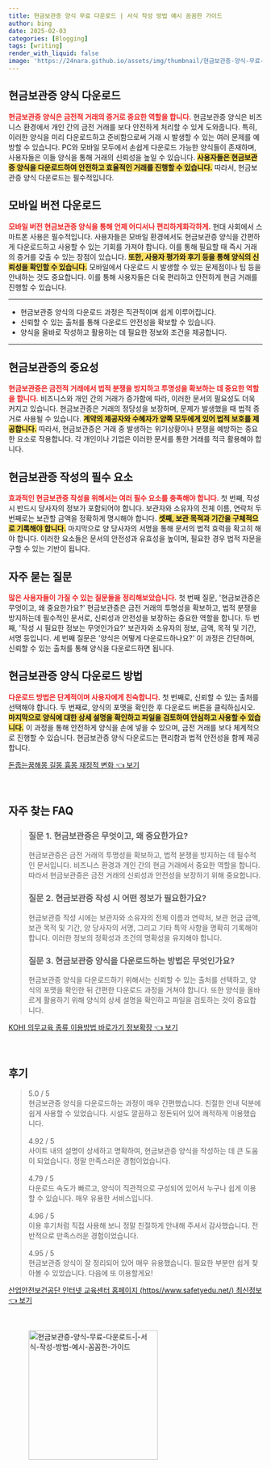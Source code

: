 ```yaml
---
title: 현금보관증 양식 무료 다운로드 | 서식 작성 방법 예시 꼼꼼한 가이드
author: bing
date: 2025-02-03
categories: [Blogging]
tags: [writing]
render_with_liquid: false
image: 'https://24nara.github.io/assets/img/thumbnail/현금보관증-양식-무료-다운로드-|-서식-작성-방법-예시-꼼꼼한-가이드.webp'
---
```



<h2 id='현금보관증_양식_다운로드'>현금보관증 양식 다운로드</h2>

<p><b><span style="color: #ee2323;">현금보관증 양식은 금전적 거래의 증거로 중요한 역할을 합니다.</span></b> 현금보관증 양식은 비즈니스 환경에서 개인 간의 금전 거래를 보다 안전하게 처리할 수 있게 도와줍니다. 특히, 이러한 양식을 미리 다운로드하고 준비함으로써 거래 시 발생할 수 있는 여러 문제를 예방할 수 있습니다. PC와 모바일 모두에서 손쉽게 다운로드 가능한 양식들이 존재하며, 사용자들은 이들 양식을 통해 거래의 신뢰성을 높일 수 있습니다. <b><span style="background-color: #ffe066;">사용자들은 현금보관증 양식을 다운로드하여 안전하고 효율적인 거래를 진행할 수 있습니다.</span></b> 따라서, 현금보관증 양식 다운로드는 필수적입니다.</p>

<h2 id='모바일_버전_다운로드'>모바일 버전 다운로드</h2>

<p><b><span style="color: #ee2323;">모바일 버전 현금보관증 양식을 통해 언제 어디서나 편리하게화각하게.</span></b> 현대 사회에서 스마트폰 사용은 필수적입니다. 사용자들은 모바일 환경에서도 현금보관증 양식을 간편하게 다운로드하고 사용할 수 있는 기회를 가져야 합니다. 이를 통해 필요할 때 즉시 거래의 증거를 갖출 수 있는 장점이 있습니다. <b><span style="background-color: #ffe066;">또한, 사용자 평가와 후기 등을 통해 양식의 신뢰성을 확인할 수 있습니다.</span></b> 모바일에서 다운로드 시 발생할 수 있는 문제점이나 팁 등을 안내하는 것도 중요합니다. 이를 통해 사용자들은 더욱 편리하고 안전하게 현금 거래를 진행할 수 있습니다.</p>

<hr />

<ul>
    <li>현금보관증 양식의 다운로드 과정은 직관적이며 쉽게 이루어집니다.</li>
    <li>신뢰할 수 있는 출처를 통해 다운로드 안전성을 확보할 수 있습니다.</li>
    <li>양식을 올바로 작성하고 활용하는 데 필요한 정보와 조건을 제공합니다.</li>
</ul>

<hr />

<h2 id='현금보관증_중요성'>현금보관증의 중요성</h2>

<p><b><span style="color: #ee2323;">현금보관증은 금전적 거래에서 법적 분쟁을 방지하고 투명성을 확보하는 데 중요한 역할을 합니다.</span></b> 비즈니스와 개인 간의 거래가 증가함에 따라, 이러한 문서의 필요성도 더욱 커지고 있습니다. 현금보관증은 거래의 정당성을 보장하며, 문제가 발생했을 때 법적 증거로 사용될 수 있습니다. <b><span style="background-color: #ffe066;">계약의 제공자와 수혜자가 양쪽 모두에게 있어 법적 보호를 제공합니다.</span></b> 따라서, 현금보관증은 거래 중 발생하는 위기상황이나 분쟁을 예방하는 중요한 요소로 작용합니다. 각 개인이나 기업은 이러한 문서를 통한 거래를 적극 활용해야 합니다.</p>

<h2 id='현금보관증_작성_필수_요소'>현금보관증 작성의 필수 요소</h2>

<p><b><span style="color: #ee2323;">효과적인 현금보관증 작성을 위해서는 여러 필수 요소를 충족해야 합니다.</span></b> 첫 번째, 작성 시 반드시 당사자의 정보가 포함되어야 합니다. 보관자와 소유자의 전체 이름, 연락처 두 번째로는 보관할 금액을 정확하게 명시해야 합니다. <b><span style="background-color: #ffe066;">셋째, 보관 목적과 기간을 구체적으로 기록해야 합니다.</span></b> 마지막으로 양 당사자의 서명을 통해 문서의 법적 효력을 확고히 해야 합니다. 이러한 요소들은 문서의 안전성과 유효성을 높이며, 필요한 경우 법적 자문을 구할 수 있는 기반이 됩니다.</p>

<h2 id='자주_묻는_질문'>자주 묻는 질문</h2>

<p><b><span style="color: #ee2323;">많은 사용자들이 가질 수 있는 질문들을 정리해보았습니다.</span></b> 첫 번째 질문, '현금보관증은 무엇이고, 왜 중요한가요?' 현금보관증은 금전 거래의 투명성을 확보하고, 법적 분쟁을 방지하는데 필수적인 문서로, 신뢰성과 안전성을 보장하는 중요한 역할을 합니다. 두 번째, '작성 시 필요한 정보는 무엇인가요?' 보관자와 소유자의 정보, 금액, 목적 및 기간, 서명 등입니다. 세 번째 질문은 '양식은 어떻게 다운로드하나요?' 이 과정은 간단하며, 신뢰할 수 있는 출처를 통해 양식을 다운로드하면 됩니다.</p>

<h2 id='다운로드_방법'>현금보관증 양식 다운로드 방법</h2>

<p><b><span style="color: #ee2323;">다운로드 방법은 단계적이며 사용자에게 친숙합니다.</span></b> 첫 번째로, 신뢰할 수 있는 출처를 선택해야 합니다. 두 번째로, 양식의 포맷을 확인한 후 다운로드 버튼을 클릭하십시오. <b><span style="background-color: #ffe066;">마지막으로 양식에 대한 상세 설명을 확인하고 파일을 검토하여 안심하고 사용할 수 있습니다.</span></b> 이 과정을 통해 안전하게 양식을 손에 넣을 수 있으며, 금전 거래를 보다 체계적으로 진행할 수 있습니다. 현금보관증 양식 다운로드는 편리함과 법적 안전성을 함께 제공합니다.</p>


<p><a class="click-button" title="돈줍는꿈해몽 길몽 흉몽 재정적 변화" href="https://24nara.github.io/posts/%EB%8F%88%EC%A4%8D%EB%8A%94%EA%BF%88%ED%95%B4%EB%AA%BD-%EA%B8%B8%EB%AA%BD-%ED%9D%89%EB%AA%BD-%EC%9E%AC%EC%A0%95%EC%A0%81-%EB%B3%80%ED%99%94/" rel="dofollow">돈줍는꿈해몽 길몽 흉몽 재정적 변화 👈 보기</a></p><br>
<h2 id='자주_찾는_FAQ'>자주 찾는 FAQ</h2>
<div itemscope="" itemtype="https://schema.org/FAQPage">
<blockquote>
<div itemscope="" itemprop="mainEntity" itemtype="https://schema.org/Question">
<h3 itemprop="name">질문 1. 현금보관증은 무엇이고, 왜 중요한가요?</h3>
<div itemscope="" itemprop="acceptedAnswer" itemtype="https://schema.org/Answer">
<span itemprop="text">
<p>현금보관증은 금전 거래의 투명성을 확보하고, 법적 분쟁을 방지하는 데 필수적인 문서입니다. 비즈니스 환경과 개인 간의 현금 거래에서 중요한 역할을 합니다. 따라서 현금보관증은 금전 거래의 신뢰성과 안전성을 보장하기 위해 중요합니다.</p>
</span>
</div>
</div>
<div itemscope="" itemprop="mainEntity" itemtype="https://schema.org/Question">
<h3 itemprop="name">질문 2. 현금보관증 작성 시 어떤 정보가 필요한가요?</h3>
<div itemscope="" itemprop="acceptedAnswer" itemtype="https://schema.org/Answer">
<span itemprop="text">
<p>현금보관증 작성 시에는 보관자와 소유자의 전체 이름과 연락처, 보관 현금 금액, 보관 목적 및 기간, 양 당사자의 서명, 그리고 기타 특약 사항을 명확히 기록해야 합니다. 이러한 정보의 정확성과 조건의 명확성을 유지해야 합니다.</p>
</span>
</div>
</div>
<div itemscope="" itemprop="mainEntity" itemtype="https://schema.org/Question">
<h3 itemprop="name">질문 3. 현금보관증 양식을 다운로드하는 방법은 무엇인가요?</h3>
<div itemscope="" itemprop="acceptedAnswer" itemtype="https://schema.org/Answer">
<span itemprop="text">
<p>현금보관증 양식을 다운로드하기 위해서는 신뢰할 수 있는 출처를 선택하고, 양식의 포맷을 확인한 뒤 간편한 다운로드 과정을 거쳐야 합니다. 또한 양식을 올바르게 활용하기 위해 양식의 상세 설명을 확인하고 파일을 검토하는 것이 중요합니다.</p>
</span>
</div>
</div>
</blockquote>
</div>
<p><a class="click-button" title="KOHI 의무교육 종류 이용방법 바로가기 정보확장" href="https://24nara.github.io/posts/KOHI-%EC%9D%98%EB%AC%B4%EA%B5%90%EC%9C%A1-%EC%A2%85%EB%A5%98-%EC%9D%B4%EC%9A%A9%EB%B0%A9%EB%B2%95-%EB%B0%94%EB%A1%9C%EA%B0%80%EA%B8%B0-%EC%A0%95%EB%B3%B4%ED%99%95%EC%9E%A5/" rel="dofollow">KOHI 의무교육 종류 이용방법 바로가기 정보확장 👈 보기</a></p><br>
<h2 id='후기'>후기</h2>
<div itemscope itemtype="https://schema.org/Product">
  <blockquote>
  <div itemprop="review" itemscope itemtype="https://schema.org/Review">
      <div itemprop="reviewRating" itemscope itemtype="https://schema.org/Rating"> <span itemprop="ratingValue">5.0</span> / <span itemprop="bestRating">5</span> </div>
      <span itemprop="reviewBody">현금보관증 양식을 다운로드하는 과정이 매우 간편했습니다. 친절한 안내 덕분에 쉽게 사용할 수 있었습니다. 시설도 깔끔하고 정돈되어 있어 쾌적하게 이용했습니다.</span>
  </div>
  <br>
  <div itemprop="review" itemscope itemtype="https://schema.org/Review">
      <div itemprop="reviewRating" itemscope itemtype="https://schema.org/Rating"> <span itemprop="ratingValue">4.92</span> / <span itemprop="bestRating">5</span> </div>
      <span itemprop="reviewBody">사이트 내의 설명이 상세하고 명확하여, 현금보관증 양식을 작성하는 데 큰 도움이 되었습니다. 정말 만족스러운 경험이었습니다.</span>
  </div>
  <br>
  <div itemprop="review" itemscope itemtype="https://schema.org/Review">
      <div itemprop="reviewRating" itemscope itemtype="https://schema.org/Rating"> <span itemprop="ratingValue">4.79</span> / <span itemprop="bestRating">5</span> </div>
      <span itemprop="reviewBody">다운로드 속도가 빠르고, 양식이 직관적으로 구성되어 있어서 누구나 쉽게 이용할 수 있습니다. 매우 유용한 서비스입니다.</span>
  </div>
  <br>
  <div itemprop="review" itemscope itemtype="https://schema.org/Review">
      <div itemprop="reviewRating" itemscope itemtype="https://schema.org/Rating"> <span itemprop="ratingValue">4.96</span> / <span itemprop="bestRating">5</span> </div>
      <span itemprop="reviewBody">이용 후기처럼 직접 사용해 보니 정말 친절하게 안내해 주셔서 감사했습니다. 전반적으로 만족스러운 경험이었습니다.</span>
  </div>
  <br>
  <div itemprop="review" itemscope itemtype="https://schema.org/Review">
      <div itemprop="reviewRating" itemscope itemtype="https://schema.org/Rating"> <span itemprop="ratingValue">4.95</span> / <span itemprop="bestRating">5</span> </div>
      <span itemprop="reviewBody">현금보관증 양식이 잘 정리되어 있어 매우 유용했습니다. 필요한 부분만 쉽게 찾아볼 수 있었습니다. 다음에 또 이용할게요!</span>
  </div>
  </blockquote>
</div>
<p><a class="click-button" title="산업안전보건공단 인터넷 교육센터 홈페이지 (https//www.safetyedu.net/) 최신정보" href="https://24nara.github.io/posts/%EC%82%B0%EC%97%85%EC%95%88%EC%A0%84%EB%B3%B4%EA%B1%B4%EA%B3%B5%EB%8B%A8-%EC%9D%B8%ED%84%B0%EB%84%B7-%EA%B5%90%EC%9C%A1%EC%84%BC%ED%84%B0-%ED%99%88%ED%8E%98%EC%9D%B4%EC%A7%80-(httpswww.safetyedu.net)-%EC%B5%9C%EC%8B%A0%EC%A0%95%EB%B3%B4/" rel="dofollow">산업안전보건공단 인터넷 교육센터 홈페이지 (https//www.safetyedu.net/) 최신정보 👈 보기</a></p><br>
<figure class="image"><img src="https://24nara.github.io/assets/img/thumbnail/현금보관증-양식-무료-다운로드-|-서식-작성-방법-예시-꼼꼼한-가이드.webp" alt="현금보관증-양식-무료-다운로드-|-서식-작성-방법-예시-꼼꼼한-가이드" width="256" height="256"></figure>